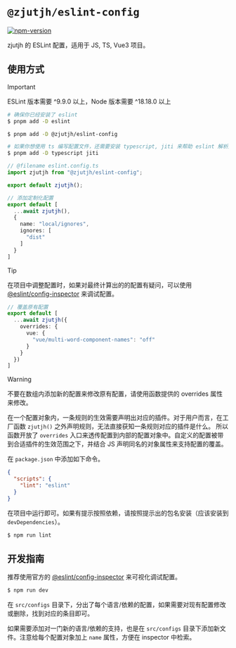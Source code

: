 # `@zjutjh/eslint-config`

[![npm-version](https://img.shields.io/npm/v/%40zjutjh%2Feslint-config
)](https://www.npmjs.com/package/@zjutjh/eslint-config)

zjutjh 的 ESLint 配置，适用于 JS, TS, Vue3 项目。

## 使用方式

> [!IMPORTANT]
> ESLint 版本需要 ^9.9.0 以上，Node 版本需要 ^18.18.0 以上

```sh
# 确保你已经安装了 eslint
$ pnpm add -D eslint

$ pnpm add -D @zjutjh/eslint-config

# 如果你想使用 ts 编写配置文件，还需要安装 typescript, jiti 来帮助 eslint 解析配置
$ pnpm add -D typescript jiti
```

```ts
// @filename eslint.config.ts
import zjutjh from "@zjutjh/eslint-config";

export default zjutjh();
```

```ts
// 添加定制化配置
export default [
  ...await zjutjh(),
  {
    name: "local/ignores",
    ignores: [
      "dist"
    ]
  }
]
```

> [!TIP]
> 在项目中调整配置时，如果对最终计算出的的配置有疑问，可以使用 [@eslint/config-inspector](https://github.com/eslint/config-inspector) 来调试配置。

```ts
// 覆盖原有配置
export default [
  ...await zjutjh({
    overrides: {
      vue: {
        "vue/multi-word-component-names": "off"
      }
    }
  })
]
```

> [!WARNING]
> 不要在数组内添加新的配置来修改原有配置，请使用函数提供的 overrides 属性来修改。
>
> 在一个配置对象内，一条规则的生效需要声明出对应的插件。对于用户而言，在工厂函数 `zjutjh()` 之外声明规则，无法直接获知一条规则对应的插件是什么。
> 所以函数开放了 `overrides` 入口来透传配置到内部的配置对象中。自定义的配置被带到合适插件的生效范围之下，并结合 JS 声明同名的对象属性来支持配置的覆盖。

在 `package.json` 中添加如下命令。

```json
{
  "scripts": {
    "lint": "eslint"
  }
}
```

在项目中运行即可。如果有提示按照依赖，请按照提示出的包名安装（应该安装到 `devDependencies`）。

```sh
$ npm run lint
```

## 开发指南

推荐使用官方的 [@eslint/config-inspector](https://github.com/eslint/config-inspector) 来可视化调试配置。

```sh
$ npm run dev
```

在 `src/configs` 目录下，分出了每个语言/依赖的配置，如果需要对现有配置修改或删除，找到对应的条目即可。

如果需要添加对一门新的语言/依赖的支持，也是在 `src/configs` 目录下添加新文件。注意给每个配置对象加上 `name` 属性，方便在 inspector 中检索。
